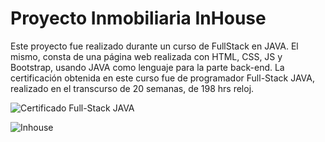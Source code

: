 # Proyecto Inmobiliaria InHouse

Este proyecto fue realizado durante un curso de FullStack en JAVA. El mismo, consta de una página web realizada con HTML, CSS, JS y Bootstrap, usando JAVA como lenguaje para la parte back-end. La certificación obtenida en este curso fue de programador Full-Stack JAVA, realizado en el transcurso de 20 semanas, de 198 hrs reloj.

![Certificado Full-Stack JAVA](https://github.com/user-attachments/assets/4518c428-b336-4d45-b5d0-d5269cfe7f50)

![Inhouse](https://github.com/user-attachments/assets/5ca9f837-d5fe-4c7a-b68e-79e126b2150e)



